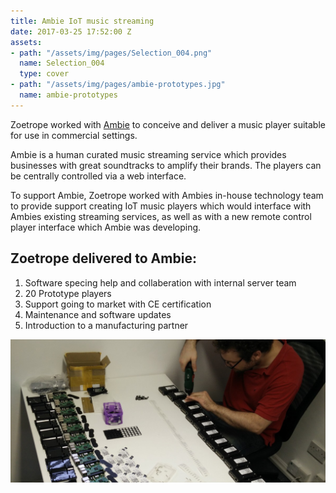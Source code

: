 ```yaml
---
title: Ambie IoT music streaming
date: 2017-03-25 17:52:00 Z
assets:
- path: "/assets/img/pages/Selection_004.png"
  name: Selection_004
  type: cover
- path: "/assets/img/pages/ambie-prototypes.jpg"
  name: ambie-prototypes
---
```


Zoetrope worked with [Ambie](http://ambie.fm) to conceive and deliver a music player suitable for use in commercial settings.

Ambie is a human curated music streaming service which provides businesses with great soundtracks to amplify their brands. The players can be centrally controlled via a web interface.

To support Ambie, Zoetrope worked with Ambies in-house technology team to provide support creating IoT music players which would interface with Ambies existing streaming services, as well as with a new remote control player interface which Ambie was developing.

## Zoetrope delivered to Ambie:

1. Software specing help and collaberation with internal server team
2. 20 Prototype players
3. Support going to market with CE certification
4. Maintenance and software updates
5. Introduction to a manufacturing partner

![Prototype players](/assets/img/pages/ambie-prototypes.jpg)
